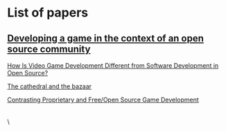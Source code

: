 # List of papers

## [Developing a game in the context of an open source community](https://www.researchgate.net/publication/262166447\_Developing\_a\_game\_in\_the\_context\_of\_an\_open\_source\_community)

[How Is Video Game Development Different from Software Development in Open Source?](https://ieeexplore.ieee.org/document/8595223)



[The cathedral and the bazaar](https://users.ece.utexas.edu/\~perry/education/382v-s08/papers/raymond.pdf)

[Contrasting Proprietary and Free/Open Source Game Development](https://timreview.ca/article/192)\
\
\
\
